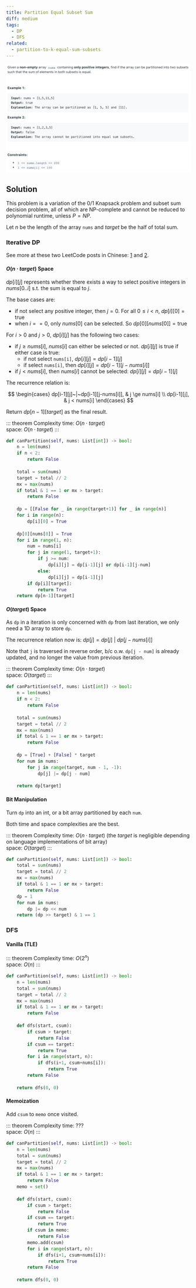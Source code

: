 ```yaml
---
title: Partition Equal Subset Sum
diff: medium
tags:
  - DP
  - DFS
related:
  - partition-to-k-equal-sum-subsets
---
```


<img class="medium-zoom" src="/algo/partition-equal-subset-sum.png" alt="https://leetcode.com/problems/partition-equal-subset-sum">

## Solution

This problem is a variation of the $0/1$ Knapsack problem and subset sum decision problem, all of which are NP-complete and cannot be reduced to polynomial runtime, unless $P = NP$.

Let $n$ be the length of the array `nums` and $target$ be the half of total sum.

### Iterative DP

See more at these two LeetCode posts in Chinese: [1](https://leetcode-cn.com/problems/partition-equal-subset-sum/solution/fen-ge-deng-he-zi-ji-by-leetcode-solution) and [2](https://leetcode-cn.com/problems/partition-equal-subset-sum/solution/0-1-bei-bao-wen-ti-xiang-jie-zhen-dui-ben-ti-de-yo).

#### $O(n \cdot target)$ Space

$dp[i][j]$ represents whether there exists a way to select positive integers in $nums[0..i]$ s.t. the sum is equal to $j$.

The base cases are:

- if not select any positive integer, then $j = 0$. For all $0 \le i < n$, $dp[i][0] = \text{true}$
- when $i == 0$, only $nums[0]$ can be selected. So $dp[0][nums[0]]=\text{true}$

For $i>0$ and $j>0$, $dp[i][j]$ has the following two cases:

- if $j \ge nums[i]$, $nums[i]$ can either be selected or not. $dp[i][j]$ is $\text{true}$ if either case is $\text{true}$:
  - if not select `nums[i]`, $dp[i][j] = dp[i-1][j]$
  - if select `nums[i]`, then $dp[i][j] = dp[i-1][j-nums[i]]$
- if $j < nums[i]$, then $nums[i]$ cannot be selected: $dp[i][j] = dp[i-1][j]$

The recurrence relation is:

$$
\begin{cases}
dp[i-1][j]~|~dp[i-1][j-nums[i]], & j \ge nums[i] \\ dp[i-1][j], & j < nums[i]
\end{cases}
$$

Return $dp[n-1][target]$ as the final result.

::: theorem Complexity
time: $O(n \cdot target)$  
space: $O(n \cdot target)$
:::

```py
def canPartition(self, nums: List[int]) -> bool:
    n = len(nums)
    if n < 2:
        return False

    total = sum(nums)
    target = total // 2
    mx = max(nums)
    if total & 1 == 1 or mx > target:
        return False

    dp = [[False for _ in range(target+1)] for _ in range(n)]
    for i in range(n):
        dp[i][0] = True

    dp[0][nums[0]] = True
    for i in range(1, n):
        num = nums[i]
        for j in range(1, target+1):
            if j >= num:
                dp[i][j] = dp[i-1][j] or dp[i-1][j-num]
            else:
                dp[i][j] = dp[i-1][j]
        if dp[i][target]:
            return True
    return dp[n-1][target]
```

#### $O(target)$ Space

As `dp` in a iteration is only concerned with `dp` from last iteration, we only need a 1D array to store `dp`.

The recurrence relation now is:
$dp[j] = dp[j]~|~dp[j - nums[i]]$

Note that `j` is traversed in reverse order, b/c o.w. `dp[j - num]` is already updated, and no longer the value from previous iteration.

::: theorem Complexity
time: $O(n \cdot target)$  
space: $O(target)$
:::

```py
def canPartition(self, nums: List[int]) -> bool:
    n = len(nums)
    if n < 2:
        return False

    total = sum(nums)
    target = total // 2
    mx = max(nums)
    if total & 1 == 1 or mx > target:
        return False

    dp = [True] + [False] * target
    for num in nums:
        for j in range(target, num - 1, -1):
            dp[j] |= dp[j - num]

    return dp[target]
```

#### Bit Manipulation

Turn `dp` into an int, or a bit array partitioned by each `num`.

Both time and space complexities are the best.

::: theorem Complexity
time: $O(n \cdot target)$ (the $target$ is negligible depending on language implementations of bit array)  
space: $O(target)$
:::

```py
def canPartition(self, nums: List[int]) -> bool:
    total = sum(nums)
    target = total // 2
    mx = max(nums)
    if total & 1 == 1 or mx > target:
        return False
    dp = 1
    for num in nums:
        dp |= dp << num
    return (dp >> target) & 1 == 1
```

### DFS

#### Vanilla (TLE)

::: theorem Complexity
time: $O(2^n)$  
space: $O(n)$
:::

```py
def canPartition(self, nums: List[int]) -> bool:
    n = len(nums)
    total = sum(nums)
    target = total // 2
    mx = max(nums)
    if total & 1 == 1 or mx > target:
        return False

    def dfs(start, csum):
        if csum > target:
            return False
        if csum == target:
            return True
        for i in range(start, n):
            if dfs(i+1, csum+nums[i]):
                return True
        return False

    return dfs(0, 0)
```

#### Memoization

Add `csum` to `memo` once visited.

::: theorem Complexity
time: ???  
space: $O(n)$
:::

```py
def canPartition(self, nums: List[int]) -> bool:
    n = len(nums)
    total = sum(nums)
    target = total // 2
    mx = max(nums)
    if total & 1 == 1 or mx > target:
        return False
    memo = set()

    def dfs(start, csum):
        if csum > target:
            return False
        if csum == target:
            return True
        if csum in memo:
            return False
        memo.add(csum)
        for i in range(start, n):
            if dfs(i+1, csum+nums[i]):
                return True
        return False

    return dfs(0, 0)
```
